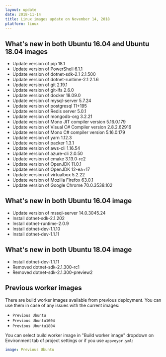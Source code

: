 ```yaml
---
layout: update
date: 2018-11-14
title: Linux images update on November 14, 2018
platform: linux
---
```


## What's new in both Ubuntu 16.04 and Ubuntu 18.04 images

* Update version of pip 18.1
* Update version of PowerShell 6.1.1
* Update version of dotnet-sdk-2.1 2.1.500
* Update version of dotnet-runtime-2.1 2.1.6
* Update version of git 2.19.1
* Update version of git-lfs 2.6.0
* Update version of docker 18.09.0
* Update version of mysql-server 5.7.24
* Update version of postgresql 11+195
* Update version of Redis server 5.0.1
* Update version of mongodb-org 3.2.21
* Update version of Mono JIT compiler version 5.16.0.179
* Update version of Visual C# Compiler version 2.8.2.62916
* Update version of Mono C# compiler version 5.16.0.179
* Update version of yarn 1.12.3
* Update version of packer 1.3.1
* Update version of aws-cli 1.16.54
* Update version of azure-cli 2.0.50
* Update version of cmake 3.13.0-rc2
* Update version of OpenJDK 11.0.1
* Update version of OpenJDK 12-ea+17
* Update version of virtualbox 5.2.22
* Update version of Mozilla Firefox 63.0.1
* Update version of Google Chrome 70.0.3538.102

## What's new in both Ubuntu 16.04 image 

* Update version of mssql-server 14.0.3045.24
* Install dotnet-sdk-2.1.202
* Install dotnet-runtime-2.0.9
* Install dotnet-dev-1.1.10
* Install dotnet-dev-1.1.11

## What's new in both Ubuntu 18.04 image

* Install dotnet-dev-1.1.11
* Removed dotnet-sdk-2.1.300-rc1
* Removed dotnet-sdk-2.1.300-preview2

## Previous worker images

There are build worker images available from previous deployment. You can use them in case of any issues with the current images:

* `Previous Ubuntu`
* `Previous Ubuntu1604`
* `Previous Ubuntu1804`

You can select build worker image in "Build worker image" dropdown on Environment tab of project settings or if you use `appveyor.yml`:

```yaml
image: Previous Ubuntu
```